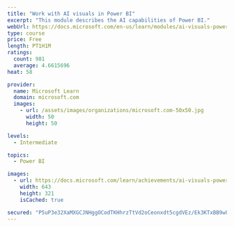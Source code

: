 ```yaml
---
title: "Work with AI visuals in Power BI"
excerpt: "This module describes the AI capabilities of Power BI."
webUrl: https://docs.microsoft.com/en-us/learn/modules/ai-visuals-power-bi/
type: course
price: Free
length: PT1H1M
ratings:
  count: 981
  average: 4.6615696
heat: 58

provider:
  name: Microsoft Learn
  domain: microsoft.com
  images:
    - url: /assets/images/organizations/microsoft.com-50x50.jpg
      width: 50
      height: 50

levels:
  - Intermediate

topics:
  - Power BI

images:
  - url: https://docs.microsoft.com/learn/achievements/ai-visuals-power-bi-social.png
    width: 643
    height: 321
    isCached: true

secured: "P5uP3e32XaMXGCJNHggOCodTKHhrzTtVd2oCeonxdt5cgdVEz/Ek3KTxBB9w8Y7dWCti7Oi7hp+z5aSCRp2YetyOaWAY9sKb4kZZmHuaWeKMYW1IqRdCjj4hBzFL6EeXyHCvQpOb5GCC4EoCp/jpqjyMAjOKvPlBF+777lotmB0VFOQgSkTGg/NZsX0bcqM15w8YGKqcFcyByPRtFmdBcqidXA5/8j8502guyQCHppNhqBFdmKvldEzTSyFMQ2ac9MLdZ5R60LwqX5OrBGvdHGbpr4LbOyQON2DfaqMlWFyR9BHi2LofIhdhqYfi15WXhSVgKmF3rM/ynqioL22aYyki1IoKl7lM42fDbR02+PdDadJpqjNQ/VleljJDVrESNsgsZGow0NHJOeuFulTJTZAO+1nHzZcq5azZgpLOfsE=;zW6ahCQOeqdek5BgUti1YQ=="
---
```


